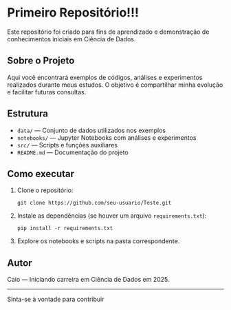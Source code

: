 # Primeiro Repositório!!!

Este repositório foi criado para fins de aprendizado e demonstração de conhecimentos iniciais em Ciência de Dados.

## Sobre o Projeto

Aqui você encontrará exemplos de códigos, análises e experimentos realizados durante meus estudos. O objetivo é compartilhar minha evolução e facilitar futuras consultas.

## Estrutura

- `data/` — Conjunto de dados utilizados nos exemplos
- `notebooks/` — Jupyter Notebooks com análises e experimentos
- `src/` — Scripts e funções auxiliares
- `README.md` — Documentação do projeto

## Como executar

1. Clone o repositório:
   ```
   git clone https://github.com/seu-usuario/Teste.git
   ```
2. Instale as dependências (se houver um arquivo `requirements.txt`):
   ```
   pip install -r requirements.txt
   ```
3. Explore os notebooks e scripts na pasta correspondente.

## Autor

Caio — Iniciando carreira em Ciência de Dados em 2025.

---

Sinta-se à vontade para contribuir
